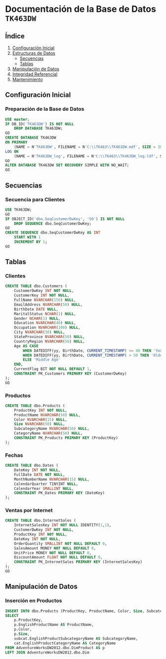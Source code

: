 # **Documentación de la Base de Datos `TK463DW`**

## **Índice**
1. [Configuración Inicial](#configuración-inicial)
2. [Estructuras de Datos](#estructuras-de-datos)
    - [Secuencias](#secuencias)
    - [Tablas](#tablas)
3. [Manipulación de Datos](#manipulación-de-datos)
4. [Integridad Referencial](#integridad-referencial)
5. [Mantenimiento](#mantenimiento)

## **Configuración Inicial**

### **Preparación de la Base de Datos**
```sql
USE master;
IF DB_ID('TK463DW') IS NOT NULL
    DROP DATABASE TK463DW;
GO
CREATE DATABASE TK463DW
ON PRIMARY
    (NAME = N'TK463DW', FILENAME = N'C:\\TK463\\TK463DW.mdf', SIZE = 307200KB, FILEGROWTH = 10240KB)
LOG ON
    (NAME = N'TK463DW_log', FILENAME = N'C:\\TK463\\TK463DW_log.ldf', SIZE = 51200KB, FILEGROWTH = 10%);
GO
ALTER DATABASE TK463DW SET RECOVERY SIMPLE WITH NO_WAIT;
GO
```

## Secuencias
### Secuencia para Clientes
```sql
USE TK463DW;
GO
IF OBJECT_ID('dbo.SeqCustomerDwKey', 'SO') IS NOT NULL
    DROP SEQUENCE dbo.SeqCustomerDwKey;
GO
CREATE SEQUENCE dbo.SeqCustomerDwKey AS INT
    START WITH 1
    INCREMENT BY 1;
GO
```

## Tablas
### Clientes
```sql
CREATE TABLE dbo.Customers (
    CustomerDwKey INT NOT NULL,
    CustomerKey INT NOT NULL,
    FullName NVARCHAR(150) NULL,
    EmailAddress NVARCHAR(50) NULL,
    BirthDate DATE NULL,
    MaritalStatus NCHAR(1) NULL,
    Gender NCHAR(1) NULL,
    Education NVARCHAR(40) NULL,
    Occupation NVARCHAR(100) NULL,
    City NVARCHAR(30) NULL,
    StateProvince NVARCHAR(50) NULL,
    CountryRegion NVARCHAR(50) NULL,
    Age AS CASE
        WHEN DATEDIFF(yy, BirthDate, CURRENT_TIMESTAMP) <= 40 THEN 'Younger'
        WHEN DATEDIFF(yy, BirthDate, CURRENT_TIMESTAMP) > 50 THEN 'Older'
        ELSE 'Middle Age'
    END,
    CurrentFlag BIT NOT NULL DEFAULT 1,
    CONSTRAINT PK_Customers PRIMARY KEY (CustomerDwKey)
);
GO
```

### Productos
```sql
CREATE TABLE dbo.Products (
    ProductKey INT NOT NULL,
    ProductName NVARCHAR(50) NULL,
    Color NVARCHAR(15) NULL,
    Size NVARCHAR(50) NULL,
    SubcategoryName NVARCHAR(50) NULL,
    CategoryName NVARCHAR(50) NULL,
    CONSTRAINT PK_Products PRIMARY KEY (ProductKey)
);
```

### Fechas
```sql
CREATE TABLE dbo.Dates (
    DateKey INT NOT NULL,
    FullDate DATE NOT NULL,
    MonthNumberName NVARCHAR(15) NULL,
    CalendarQuarter TINYINT NULL,
    CalendarYear SMALLINT NULL,
    CONSTRAINT PK_Dates PRIMARY KEY (DateKey)
);
```

### Ventas por Internet
```sql
CREATE TABLE dbo.InternetSales (
    InternetSalesKey INT NOT NULL IDENTITY(1,1),
    CustomerDwKey INT NOT NULL,
    ProductKey INT NOT NULL,
    DateKey INT NOT NULL,
    OrderQuantity SMALLINT NOT NULL DEFAULT 0,
    SalesAmount MONEY NOT NULL DEFAULT 0,
    UnitPrice MONEY NOT NULL DEFAULT 0,
    DiscountAmount FLOAT NOT NULL DEFAULT 0,
    CONSTRAINT PK_InternetSales PRIMARY KEY (InternetSalesKey)
);
GO
```

## Manipulación de Datos
### Inserción en Productos
```sql
INSERT INTO dbo.Products (ProductKey, ProductName, Color, Size, SubcategoryName, CategoryName)
SELECT
    p.ProductKey,
    p.EnglishProductName AS ProductName,
    p.Color,
    p.Size,
    subcat.EnglishProductSubcategoryName AS SubcategoryName,
    cat.EnglishProductCategoryName AS CategoryName
FROM AdventureWorksDW2012.dbo.DimProduct AS p
LEFT JOIN AdventureWorksDW2012.dbo.Dim
```
